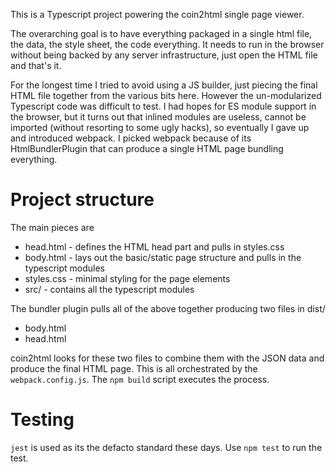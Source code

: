 This is a Typescript project powering the coin2html single page viewer.

The overarching goal is to have everything packaged in a single html file, the data, the style sheet, the code everything. It needs to run in the browser without being backed by any server infrastructure, just open the HTML file and that's it.

For the longest time I tried to avoid using a JS builder, just piecing the final HTML file together from the various bits here. However the un-modularized Typescript code was difficult to test. I had hopes for ES module support in the browser, but it turns out that inlined modules are useless, cannot be imported (without resorting to some ugly hacks), so eventually I gave up and introduced webpack. I picked webpack because of its HtmlBundlerPlugin that can produce a single HTML page bundling everything.

# Project structure

The main pieces are

- head.html - defines the HTML head part and pulls in styles.css
- body.html - lays out the basic/static page structure and pulls in the typescript modules
- styles.css - minimal styling for the page elements
- src/ - contains all the typescript modules

The bundler plugin pulls all of the above together producing two files in dist/

- body.html
- head.html

coin2html looks for these two files to combine them with the JSON data and produce the final HTML page. This is all orchestrated by the `webpack.config.js`. The `npm build` script executes the process.

# Testing

`jest` is used as its the defacto standard these days. Use `npm test` to run the test.
